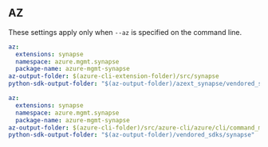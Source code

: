 ## AZ

These settings apply only when `--az` is specified on the command line.

``` yaml $(az) && $(target-mode) != 'core'
az:
  extensions: synapse
  namespace: azure.mgmt.synapse
  package-name: azure-mgmt-synapse
az-output-folder: $(azure-cli-extension-folder)/src/synapse
python-sdk-output-folder: "$(az-output-folder)/azext_synapse/vendored_sdks/synapse"
```

``` yaml $(az) && ($(target-mode) == 'core'
az:
  extensions: synapse
  namespace: azure.mgmt.synapse
  package-name: azure-mgmt-synapse
az-output-folder: $(azure-cli-folder)/src/azure-cli/azure/cli/command_modules/synapse
python-sdk-output-folder: "$(az-output-folder)/vendored_sdks/synapse"
```